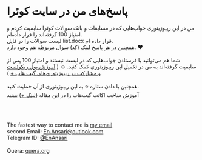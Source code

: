 # پاسخ‌های من در سایت کوئرا

من در این ریپوزیتوری جواب‌هایی که در مسابقات و بانک سوالات کوئرا سابمیت کردم و امتیاز 100 گرفته‌اند را قرار داده‌ام.
<br>
لیست سوالات را در فایل list.docx قرار داده ام.
<br>
همچنین در هر پاسخ لینک (کد) سوال مربوطه هم وجود دارد. ❤
<br><br>
شما هم می‌توانید با فرستادن جواب‌هایی که در لیست نیستند و امتیاز 100 پس از سابمیت گرفته‌اند به من در تکمیل این ریپوزیتوری کمک کنید. ☺ (
<a href="https://vrgl.ir/dZwVL">آموزش پول ریکوئست و مشارکت در ریپوزیتوری‌های گیت هاب +</a>
)
<br><br>
همچنین با دادن ستاره ⭐ به این ریپوزیتوری از آن حمایت کنید.
<br>
آموزش ساخت اکانت گیت‌هاب را در این مقاله (<a href="https://vrgl.ir/hGsW9">لینک +</a>) ببینید
</div>

<br><br>
<div dir="ltr">
  The fastest way to contact me is <a href="mailto:Rahmat2022a@gmail.com">my email</a>
  <br>
  second Email: <a href="mailto:En.Ansari@outlook.com">En.Ansari@outlook.com</a>
  <br>
  Telegram ID: <a href="https://t.me/EnAnsari">@EnAnsari</a>
  <br><br>
  Quera: <a href="https://quera.org/">quera.org</a>
</div>
